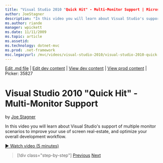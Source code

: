 ```yaml
---
title: "Visual Studio 2010 "Quick Hit" - Multi-Monitor Support | Microsoft Docs"
author: JoeStagner
description: "In this video you will learn about Visual Studio's support of multiple monitor scenarios to improve your use of screen real-estate, and optimize your overall..."
ms.author: riande
manager: wpickett
ms.date: 11/11/2009
ms.topic: article
ms.assetid: 
ms.technology: dotnet-mvc
ms.prod: .net-framework
msc.legacyurl: /mvc/videos/visual-studio-2010/visual-studio-2010-quick-hit-multi-monitor-support
---
```

[Edit .md file](C:\Projects\msc\dev\Msc.Www\Web.ASP\App_Data\github\mvc\videos\visual-studio-2010\visual-studio-2010-quick-hit-multi-monitor-support.md) | [Edit dev content](http://www.aspdev.net/umbraco#/content/content/edit/26931) | [View dev content](http://docs.aspdev.net/tutorials/mvc/videos/visual-studio-2010/visual-studio-2010-quick-hit-multi-monitor-support.html) | [View prod content](http://www.asp.net/mvc/videos/visual-studio-2010/visual-studio-2010-quick-hit-multi-monitor-support) | Picker: 35827

Visual Studio 2010 "Quick Hit" - Multi-Monitor Support
====================
by [Joe Stagner](https://github.com/JoeStagner)

In this video you will learn about Visual Studio's support of multiple monitor scenarios to improve your use of screen real-estate, and optimize your overall development workflow. 

[&#9654; Watch video (5 minutes)](https://channel9.msdn.com/Blogs/ASP-NET-Site-Videos/visual-studio-2010-quick-hit-multi-monitor-support)

>[!div class="step-by-step"] [Previous](visual-studio-2010-quick-hit-intellisense-smart-lists.md) [Next](visual-studio-2010-quick-hit-new-web-project-template.md)